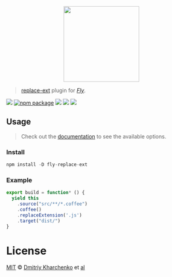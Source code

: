 <div align="center">
  <a href="http://github.com/flyjs/fly">
    <img width=200px  src="https://cloud.githubusercontent.com/assets/8317250/8430194/35c6043a-1f6a-11e5-8cbd-af6cc86baa84.png">
  </a>
</div>

> [replace-ext](https://github.com/aki-russia/fly-replace-ext) plugin for _[Fly][fly]_.

[![][fly-badge]][fly]
[![npm package][npm-ver-link]][releases]
[![][dl-badge]][npm-pkg-link]
[![][travis-badge]][travis-link]
[![][mit-badge]][mit]

## Usage
> Check out the [documentation](https://www.npmjs.com/package/replace-ext) to see the available options.

### Install

```a
npm install -D fly-replace-ext
```

### Example

```js
export build = function* () {
  yield this
    .source("src/**/*.coffee")
    .coffee()
    .replaceExtension('.js')
    .target("dist/")
}
```

# License

[MIT][mit] © [Dmitriy Kharchenko][author] et [al][contributors]


[mit]:          http://opensource.org/licenses/MIT
[author]:       http://github.com/aki-russia
[contributors]: https://github.com/aki-russia/fly-replace-ext/graphs/contributors
[releases]:     https://github.com/aki-russia/fly-replace-ext/releases
[fly]:          https://www.github.com/flyjs/fly
[fly-badge]:    https://img.shields.io/badge/fly-JS-05B3E1.svg?style=flat-square
[mit-badge]:    https://img.shields.io/badge/license-MIT-444444.svg?style=flat-square
[npm-pkg-link]: https://www.npmjs.org/package/fly-replace-ext
[npm-ver-link]: https://img.shields.io/npm/v/fly-replace-ext.svg?style=flat-square
[dl-badge]:     http://img.shields.io/npm/dm/fly-replace-ext.svg?style=flat-square
[travis-link]:  https://travis-ci.org/aki-russia/fly-replace-ext
[travis-badge]: http://img.shields.io/travis/aki-russia/fly-replace-ext.svg?style=flat-square
